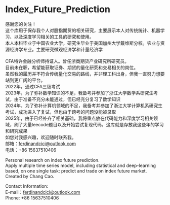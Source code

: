 # Index_Future_Prediction
感谢您的关注！ <br>
这个库用于保存我个人对股指期货的相关研究，主要展示本人对传统统计、机器学习、以及深度学习相关的工具的研究和使用。 <br>
本人本科毕业于中国农业大学，研究生毕业于美国加州大学戴维斯分校。农业与资源经济学专业。主要研究微观经济学和计量经济学<br>
 <br>CFA特许金融分析师持证人。曾任浙商期货产业研究所研究员。 <br>
目前未在职，希望能获取证券、期货的量化研究和交易相关的岗位。 <br>
虽然我的履历并不符合传统量化交易的路线，并非理工科出身，但我一直努力想要站到更广阔的平台。 <br>
2022年，通过CFA三级考试<br>
2023年，为了弥补数学知识的不足，我备考并参加了浙江大学数学系研究生考试，由于准备不充分未能通过，但已经充分复习了数学知识<br>
2024年，为了弥补计算机领域的不足，我备考并参加了浙江大学计算机系研究生考试，成功进入了复试，但也由于跨考的问题没能被录取<br>
2025年，由于已经补齐了相关基础，我将重点放在代码能力和深度学习相关领域，刷了大量leecode题目以及开始尝试复现代码，这库就是存放我这些年的学习和研究成果<br>
如您对我感兴趣，欢迎随时联系我。 <br>
邮箱：ferdinandcici@outlook.com <br>
电话：+86 15637510406 <br>

Personal research on index future prediction. <br>
Apply multiple time series model, including statistical and deep-learning based, on one single task: predict and trade on index future market. <br>
Created by Chang Cao.<br>

Contact Information:<br>
E-mail：ferdinandcici@outlook.com<br>
Phone: +86 15637510406<br>

